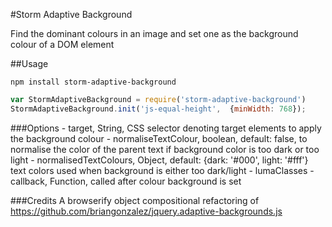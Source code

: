 #Storm Adaptive Background

Find the dominant colours in an image and set one as the background colour of a DOM element

##Usage
```
npm install storm-adaptive-background
```

```javascript
var StormAdaptiveBackground = require('storm-adaptive-background')
StormAdaptiveBackground.init('js-equal-height',  {minWidth: 768});
```

###Options
	- target, String, CSS selector denoting target elements to apply the background colour
	- normaliseTextColour, boolean, default: false, to normalise the color of the parent text if background color is too dark or too light
	- normalisedTextColours, Object, default: {dark: '#000', light: '#fff'} text colors used when background is either too dark/light
	- lumaClasses
	- callback, Function, called after colour background is set
	
###Credits
A browserify object compositional refactoring of https://github.com/briangonzalez/jquery.adaptive-backgrounds.js